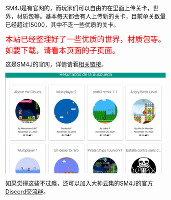 <font size=4>SM4J是有官网的，而玩家们可以自由的在里面上传关卡，世界，材质包等。基本每天都会有人上传新的关卡，目前单关数量已经超过15000，其中不乏一些优质的关卡。</font>

<font size=5 color=#ff0000>本站已经整理好了一些优质的世界，材质包等。如要下载，请看本页面的子页面。</font></font>

<font size=4>这是SM4J的官网，详情请看[相关链接](lk)。</font>

<img src="image-20201122163106458.png" alt="image-20201122163106458" style="zoom: 50%;" />

<font size=4>如果觉得这些不过瘾，还可以加入大神云集的[SM4J的官方Discord交流群](https://discord.gg/jRyEJuc)。</font>